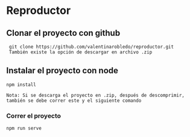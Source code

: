 # Reproductor
## Clonar el proyecto con github
```
 git clone https://github.com/valentinarobledo/reproductor.git
 También existe la opción de descargar en archivo .zip
```
## Instalar el proyecto con node
```
npm install

Nota: Si se descarga el proyecto en .zip, después de descomprimir, también se debe correr este y el siguiente comando
```
### Correr el proyecto
```
npm run serve
```


